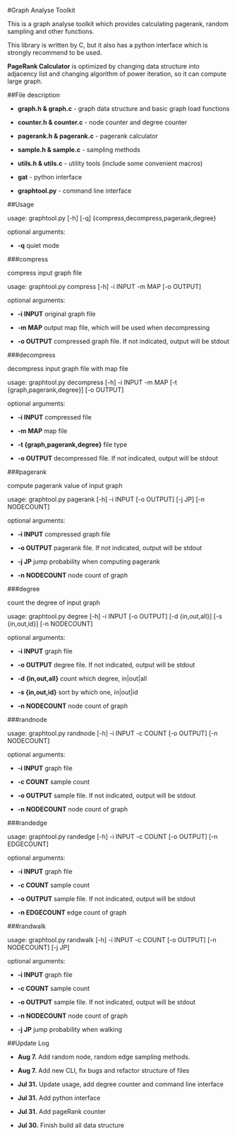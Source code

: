 #Graph Analyse Toolkit

This is a graph analyse toolkit which provides calculating pagerank, random sampling and other functions.

This library is written by C, but it also has a python interface which is strongly recommend to be used.

**PageRank Calculator** is optimized by changing data structure into adjacency list and changing algorithm of power iteration, so it can compute large graph.



##File description

* **graph.h & graph.c** - graph data structure and basic graph load functions

* **counter.h & counter.c** - node counter and degree counter

* **pagerank.h & pagerank.c** - pagerank calculator

* **sample.h & sample.c** - sampling methods

* **utils.h & utils.c** - utility tools (include some convenient macros)

* **gat** - python interface

* **graphtool.py** - command line interface



##Usage

usage: graphtool.py [-h] [-q] {compress,decompress,pagerank,degree}

optional arguments:

*  **-q**                    quiet mode


###compress

compress input graph file

usage: graphtool.py compress [-h] -i INPUT -m MAP [-o OUTPUT]

optional arguments:

* **-i INPUT**    original graph file

* **-m MAP**      output map file, which will be used when decompressing

* **-o OUTPUT**   compressed graph file. If not indicated, output will be stdout



###decompress

decompress input graph file with map file

usage: graphtool.py decompress [-h] -i INPUT -m MAP [-t {graph,pagerank,degree}] [-o OUTPUT]

optional arguments:

* **-i INPUT**              compressed file

* **-m MAP**                map file

* **-t {graph,pagerank,degree}** file type

* **-o OUTPUT**             decompressed file. If not indicated, output will be stdout



###pagerank

compute pagerank value of input graph

usage: graphtool.py pagerank [-h] -i INPUT [-o OUTPUT] [-j JP] [-n NODECOUNT]

optional arguments:

* **-i INPUT**      compressed graph file

* **-o OUTPUT**     pagerank file. If not indicated, output will be stdout

* **-j JP**         jump probability when computing pagerank

* **-n NODECOUNT**  node count of graph



###degree

count the degree of input graph

usage: graphtool.py degree [-h] -i INPUT [-o OUTPUT] [-d {in,out,all}] [-s {in,out,id}] [-n NODECOUNT]

optional arguments:

* **-i INPUT**         graph file

* **-o OUTPUT**        degree file. If not indicated, output will be stdout

* **-d {in,out,all}**  count which degree, in|out|all

* **-s {in,out,id}**   sort by which one, in|out|id

* **-n NODECOUNT**     node count of graph



###randnode

usage: graphtool.py randnode [-h] -i INPUT -c COUNT [-o OUTPUT] [-n NODECOUNT]

optional arguments:

* **-i INPUT**     graph file

* **-c COUNT**      sample count

* **-o OUTPUT**     sample file. If not indicated, output will be stdout

* **-n NODECOUNT**  node count of graph



###randedge

usage: graphtool.py randedge [-h] -i INPUT -c COUNT [-o OUTPUT] [-n EDGECOUNT]

optional arguments:

* **-i INPUT**    graph file
  
* **-c COUNT**      sample count
  
* **-o OUTPUT**     sample file. If not indicated, output will be stdout
  
* **-n EDGECOUNT**  edge count of graph



###randwalk

usage: graphtool.py randwalk [-h] -i INPUT -c COUNT [-o OUTPUT] [-n NODECOUNT] [-j JP]

optional arguments:

* **-i INPUT**      graph file

* **-c COUNT**      sample count

* **-o OUTPUT**     sample file. If not indicated, output will be stdout

* **-n NODECOUNT**  node count of graph

* **-j JP**         jump probability when walking


##Update Log

* **Aug 7.**  Add random node, random edge sampling methods.

* **Aug 7.**  Add new CLI, fix bugs and refactor structure of files

* **Jul 31.** Update usage, add degree counter and command line interface

* **Jul 31.** Add python interface

* **Jul 31.** Add pageRank counter

* **Jul 30.** Finish build all data structure